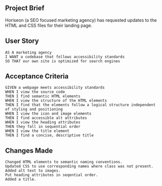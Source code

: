 ## Project Brief
Horiseon (a SEO focused marketing agency) has requested updates to the HTML and CSS files for their landing page.

## User Story

```
AS A marketing agency
I WANT a codebase that follows accessibility standards
SO THAT our own site is optimized for search engines
```

## Acceptance Criteria

```
GIVEN a webpage meets accessibility standards
WHEN I view the source code
THEN I find semantic HTML elements
WHEN I view the structure of the HTML elements
THEN I find that the elements follow a logical structure independent of styling and positioning
WHEN I view the icon and image elements
THEN I find accessible alt attributes
WHEN I view the heading attributes
THEN they fall in sequential order
WHEN I view the title element
THEN I find a concise, descriptive title
```

## Changes Made

```
Changed HTML elements to semantic naming conventions. 
Updated CSS to use corresponding names where class was not present.
Added alt text to images.
Put heading attributes in seqential order.
Added a title.
```
